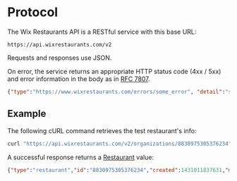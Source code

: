# Protocol
The Wix Restaurants API is a RESTful service with this base URL:

    https://api.wixrestaurants.com/v2

Requests and responses use JSON.

On error, the service returns an appropriate HTTP status code (4xx / 5xx) and error information in the body as in [RFC 7807](https://tools.ietf.org/html/rfc7807).

~~~ json
{"type":"https://www.wixrestaurants.com/errors/some_error", "detail":"some error detail"}
~~~

## Example
The following cURL command retrieves the test restaurant's info:

~~~ bash
curl "https://api.wixrestaurants.com/v2/organizations/8830975305376234"
~~~

A successful response returns a [Restaurant](https://github.com/wix/openrest4j/blob/master/openrest4j-api/src/main/java/com/openrest/v1_1/Restaurant.java) value:

~~~ json
{"type":"restaurant","id":"8830975305376234","created":1431011837631,"modified":1459086417084,"title":{"en_US":"The Testaurant"},"description":{"en_US":"Wix Restaurants test restaurant."}
~~~
